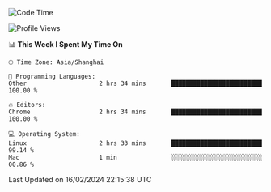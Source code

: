 <!--START_SECTION:waka-->
![Code Time](http://img.shields.io/badge/Code%20Time-1%2C927%20hrs%2024%20mins-blue)

![Profile Views](http://img.shields.io/badge/Profile%20Views-0-blue)

📊 **This Week I Spent My Time On** 

```text
🕑︎ Time Zone: Asia/Shanghai

💬 Programming Languages: 
Other                    2 hrs 34 mins       █████████████████████████   100.00 % 

🔥 Editors: 
Chrome                   2 hrs 34 mins       █████████████████████████   100.00 % 

💻 Operating System: 
Linux                    2 hrs 33 mins       █████████████████████████   99.14 % 
Mac                      1 min               ░░░░░░░░░░░░░░░░░░░░░░░░░   00.86 % 
```


 Last Updated on 16/02/2024 22:15:38 UTC
<!--END_SECTION:waka-->